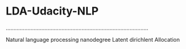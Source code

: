# LDA-Udacity-NLP
............................................................................................

Natural language processing nanodegree Latent dirichlent Allocation

